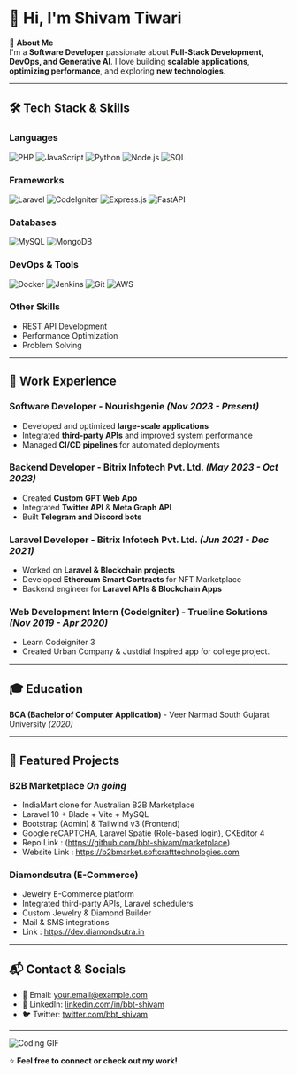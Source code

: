 # 👋 Hi, I'm Shivam Tiwari

🚀 **About Me**  
I'm a **Software Developer** passionate about **Full-Stack Development, DevOps, and Generative AI**. I love building **scalable applications**, **optimizing performance**, and exploring **new technologies**.  

---

## 🛠 Tech Stack & Skills

### Languages
![PHP](https://img.shields.io/badge/PHP-777BB4?style=flat&logo=php&logoColor=white) 
![JavaScript](https://img.shields.io/badge/JavaScript-F7DF1E?style=flat&logo=javascript&logoColor=black) 
![Python](https://img.shields.io/badge/Python-3776AB?style=flat&logo=python&logoColor=white) 
![Node.js](https://img.shields.io/badge/Node.js-339933?style=flat&logo=node.js&logoColor=white) 
![SQL](https://img.shields.io/badge/MySQL-4479A1?style=flat&logo=mysql&logoColor=white)

### Frameworks
![Laravel](https://img.shields.io/badge/Laravel-F9322C?style=flat&logo=laravel&logoColor=white) 
![CodeIgniter](https://img.shields.io/badge/CodeIgniter-EF4223?style=flat&logo=codeigniter&logoColor=white) 
![Express.js](https://img.shields.io/badge/Express.js-000000?style=flat&logo=express&logoColor=white) 
![FastAPI](https://img.shields.io/badge/FastAPI-009688?style=flat&logo=fastapi&logoColor=white)

### Databases
![MySQL](https://img.shields.io/badge/MySQL-4479A1?style=flat&logo=mysql&logoColor=white) 
![MongoDB](https://img.shields.io/badge/MongoDB-47A248?style=flat&logo=mongodb&logoColor=white)

### DevOps & Tools
![Docker](https://img.shields.io/badge/Docker-2496ED?style=flat&logo=docker&logoColor=white) 
![Jenkins](https://img.shields.io/badge/Jenkins-D24939?style=flat&logo=jenkins&logoColor=white) 
![Git](https://img.shields.io/badge/Git-F05032?style=flat&logo=git&logoColor=white) 
![AWS](https://img.shields.io/badge/AWS-232F3E?style=flat&logo=amazon-aws&logoColor=white)

### Other Skills
- REST API Development  
- Performance Optimization  
- Problem Solving  

---

## 💼 Work Experience

### **Software Developer** - Nourishgenie _(Nov 2023 - Present)_
- Developed and optimized **large-scale applications**  
- Integrated **third-party APIs** and improved system performance  
- Managed **CI/CD pipelines** for automated deployments  

### **Backend Developer** - Bitrix Infotech Pvt. Ltd. _(May 2023 - Oct 2023)_
- Created **Custom GPT Web App**  
- Integrated **Twitter API** & **Meta Graph API**  
- Built **Telegram and Discord bots**  

### **Laravel Developer** - Bitrix Infotech Pvt. Ltd. _(Jun 2021 - Dec 2021)_
- Worked on **Laravel & Blockchain projects**  
- Developed **Ethereum Smart Contracts** for NFT Marketplace  
- Backend engineer for **Laravel APIs & Blockchain Apps**  

### **Web Development Intern (CodeIgniter)** - Trueline Solutions _(Nov 2019 - Apr 2020)_
- Learn Codeigniter 3
- Created Urban Company & Justdial Inspired app for college project.
---

## 🎓 Education

**BCA (Bachelor of Computer Application)** - Veer Narmad South Gujarat University _(2020)_

---

## 📂 Featured Projects

### **B2B Marketplace** _On going_
- IndiaMart clone for Australian B2B Marketplace  
- Laravel 10 + Blade + Vite + MySQL  
- Bootstrap (Admin) & Tailwind v3 (Frontend)  
- Google reCAPTCHA, Laravel Spatie (Role-based login), CKEditor 4  
- Repo Link : (https://github.com/bbt-shivam/marketplace)
- Website Link : https://b2bmarket.softcrafttechnologies.com

### **Diamondsutra (E-Commerce)**
- Jewelry E-Commerce platform  
- Integrated third-party APIs, Laravel schedulers  
- Custom Jewelry & Diamond Builder  
- Mail & SMS integrations  
- Link : https://dev.diamondsutra.in

---

## 📬 Contact & Socials

- 📧 Email: [your.email@example.com](mailto:bbtshivam@gmail.com)  
- 🔗 LinkedIn: [linkedin.com/in/bbt-shivam](https://www.linkedin.com/in/bbt-shivam/)
- 🐦 Twitter: [twitter.com/bbt_shivam](https://x.com/bbt_shivam)  

---

![Coding GIF](https://media.giphy.com/media/13HgwGsXF0aiGY/giphy.gif) 

⭐ **Feel free to connect or check out my work!**
